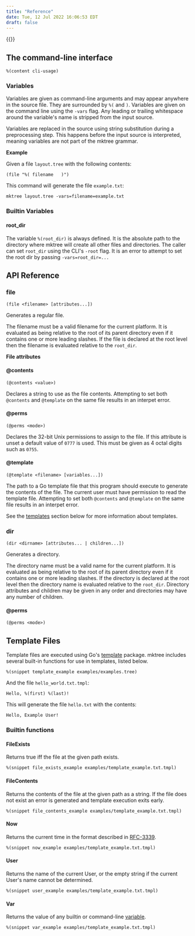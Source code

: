 ```yaml
---
title: "Reference"
date: Tue, 12 Jul 2022 16:06:53 EDT
draft: false
---
```


{{<toc>}}

## The command-line interface

```
%(content cli-usage)
```

### Variables

Variables are given as command-line arguments and may appear anywhere in the source
file. They are surrounded by `%(` and `)`.  Variables are given on the command line using
the `-vars` flag. Any leading or trailing whitespace around the variable's name is stripped
from the input source.

Variables are replaced in the source using string substitution during a preprocessing step. This happens before the input source is interpreted, meaning variables are not part of the mktree grammar.

__Example__

Given a file `layout.tree` with the following contents:

```
(file "%( filename   )")
```

This command will generate the file `example.txt`:

```
mktree layout.tree -vars=filename=example.txt
```

### Builtin Variables

#### root_dir

The variable `%(root_dir)` is always defined. It is the absolute path to the
directory where mktree will create all other files and directories. The caller
can set `root_dir` using the CLI's `-root` flag.  It is an error to attempt to
set the root dir by passing `-vars=root_dir=...`

## API Reference

### file

```
(file <filename> [attributes...])
```

Generates a regular file.

The filename must be a valid filename for the current platform. It is
evaluated as being relative to the root of its parent directory even if
it contains one or more leading slashes. If the file is declared at the
root level then the filename is evaluated relative to the `root_dir`.


__File attributes__


#### @contents

```
(@contents <value>)
```

Declares a string <value> to use as the file contents. Attempting to set both `@contents` and 
`@template` on the same file results in an interpet error.

#### @perms

```
(@perms <mode>)
```

Declares the 32-bit Unix permissions to assign to the file. If this attribute 
is unset a default value of `0777` is used. This must be given as 4 octal digits
such as `0755`.

#### @template

```
(@template <filename> [variables...])
```

The path to a Go template file that this program should execute to generate the
contents of the file. The current user must have permission to read the template
file. Attempting to set both `@contents` and `@template` on the same file results in an
interpet error. 

See the [templates](#template-files) section below for more information about templates.


### dir

```
(dir <dirname> [attributes... | children...])
```

Generates a directory.

The directory name must be a valid name for the current platform. It is
evaluated as being relative to the root of its parent directory even if
it contains one or more leading slashes. If the directory is declared at the
root level then the directory name is evaluated relative to the `root_dir`.
Directory attributes and children may be given in any order and directories may
have any number of children.

#### @perms

```
(@perms <mode>)
```

## Template Files

Template files are executed using Go's [template](https://pkg.go.dev/text/template)
package. mktree includes several built-in functions for use in templates, listed below.

```
%(snippet template_example examples/examples.tree)
```

And the file `hello_world.txt.tmpl`:

```
Hello, %(first) %(last)!
```

This will generate the file `hello.txt` with the contents:

```
Hello, Example User!
```

### Builtin functions

#### FileExists

Returns true iff the file at the given path exists.

```
%(snippet file_exists_example examples/template_example.txt.tmpl)
```

#### FileContents

Returns the contents of the file at the given path as a string. If the
file does not exist an error is generated and template execution exits
early.

```
%(snippet file_contents_example examples/template_example.txt.tmpl)
```

#### Now

Returns the current time in the format described in [RFC-3339](https://datatracker.ietf.org/doc/html/rfc3339).

```
%(snippet now_example examples/template_example.txt.tmpl)
```

#### User

Returns the name of the current User, or the empty string if the current User's name
cannot be determined.

```
%(snippet user_example examples/template_example.txt.tmpl)
```

#### Var

Returns the value of any builtin or command-line [variable](#variables).

```
%(snippet var_example examples/template_example.txt.tmpl)
```
